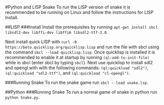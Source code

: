 #Python and LISP Snake
To run the LISP version of snake it is recommended to be running on Linux and follow the instructions for LISP Install.

##LISP
###Install
Install the prerequisites by running `apt-get install sbcl libsdl2-dev libffi-dev libffi6 libsdl2-ttf-2.0`.

Next install quick LISP with `curl -0 https://beta.quicklisp.org/quicklisp.lisp` and run the file with sbcl using the 
command `sbcl --load quicklisp.lisp`. Once quicklisp is installed it is recommended to enable it at startup by running 
`(ql:add-to-init-file)` while in sbcl (enter sbcl by typing `sbcl`). Next use quicklisp to install sdl2 and opengl with
with the following commands: `(ql:quickload "sdl2")`, `(ql:quickload "sdl2-ttf")`, and `(ql:quickload "cl-opengl")`. 

###Running Snake
To run the snake game run `sbcl --load snake.lsp`.

##Python
###Running Snake
To run a normal game of snake in python run `python Snake.py`.